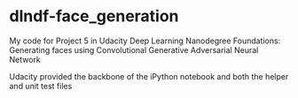 # dlndf-face_generation
My code for Project 5 in Udacity Deep Learning Nanodegree Foundations: Generating faces using Convolutional Generative Adversarial Neural Network

Udacity provided the backbone of the iPython notebook and both the helper and unit test files
